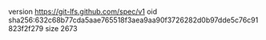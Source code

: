 version https://git-lfs.github.com/spec/v1
oid sha256:632c68b77cda5aae765518f3aea9aa90f3726282d0b97dde5c76c91823f2f279
size 2673
